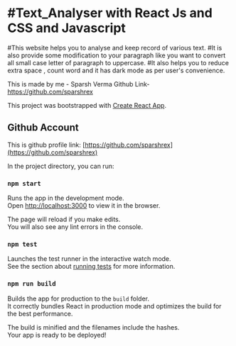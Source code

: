 # #Text_Analyser with React Js and CSS and Javascript

#This website helps you to analyse and keep record of various text. 
#It is also provide some modification to your paragraph like you want to convert all small case letter of paragraph to uppercase.
#It also helps you to reduce extra space , count word and it has dark mode as per user's convenience.

This is made by me - Sparsh Verma Github Link- https://github.com/sparshrex

This project was bootstrapped with [Create React App](https://github.com/facebook/create-react-app).

## Github Account 
This is github profile link: [https://github.com/sparshrex](https://github.com/sparshrex)

In the project directory, you can run:

### `npm start`

Runs the app in the development mode.\
Open [http://localhost:3000](http://localhost:3000) to view it in the browser.

The page will reload if you make edits.\
You will also see any lint errors in the console.

### `npm test`

Launches the test runner in the interactive watch mode.\
See the section about [running tests](https://facebook.github.io/create-react-app/docs/running-tests) for more information.

### `npm run build`

Builds the app for production to the `build` folder.\
It correctly bundles React in production mode and optimizes the build for the best performance.

The build is minified and the filenames include the hashes.\
Your app is ready to be deployed!
